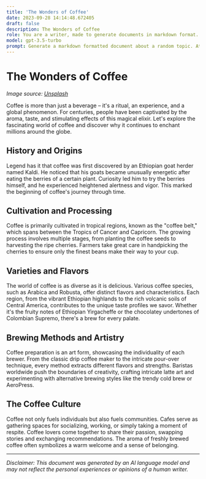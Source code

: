 ```yaml
---
title: 'The Wonders of Coffee'
date: 2023-09-28 14:14:48.672405
draft: false
description: The Wonders of Coffee
role: You are a writer, made to generate documents in markdown format. It is very important that all of the documents you generate are in valid markdown format.
model: gpt-3.5-turbo
prompt: Generate a markdown formatted document about a random topic. At the bottom, include a disclaimer explaining that the document was generated by you. The first line of the document should be the title. Make sure that the entire document is in proper markdown format, using a mix of various tags to make the document visually appealing.
---
```


# The Wonders of Coffee

*Image source: [Unsplash](https://unsplash.com/photos/qFqNxQH9h2E)*

Coffee is more than just a beverage – it's a ritual, an experience, and a global phenomenon. For centuries, people have been captivated by the aroma, taste, and stimulating effects of this magical elixir. Let's explore the fascinating world of coffee and discover why it continues to enchant millions around the globe.

## History and Origins

Legend has it that coffee was first discovered by an Ethiopian goat herder named Kaldi. He noticed that his goats became unusually energetic after eating the berries of a certain plant. Curiosity led him to try the berries himself, and he experienced heightened alertness and vigor. This marked the beginning of coffee's journey through time.

## Cultivation and Processing

Coffee is primarily cultivated in tropical regions, known as the "coffee belt," which spans between the Tropics of Cancer and Capricorn. The growing process involves multiple stages, from planting the coffee seeds to harvesting the ripe cherries. Farmers take great care in handpicking the cherries to ensure only the finest beans make their way to your cup.

## Varieties and Flavors

The world of coffee is as diverse as it is delicious. Various coffee species, such as Arabica and Robusta, offer distinct flavors and characteristics. Each region, from the vibrant Ethiopian highlands to the rich volcanic soils of Central America, contributes to the unique taste profiles we savor. Whether it's the fruity notes of Ethiopian Yirgacheffe or the chocolatey undertones of Colombian Supremo, there's a brew for every palate.

## Brewing Methods and Artistry

Coffee preparation is an art form, showcasing the individuality of each brewer. From the classic drip coffee maker to the intricate pour-over technique, every method extracts different flavors and strengths. Baristas worldwide push the boundaries of creativity, crafting intricate latte art and experimenting with alternative brewing styles like the trendy cold brew or AeroPress.

## The Coffee Culture

Coffee not only fuels individuals but also fuels communities. Cafes serve as gathering spaces for socializing, working, or simply taking a moment of respite. Coffee lovers come together to share their passion, swapping stories and exchanging recommendations. The aroma of freshly brewed coffee often symbolizes a warm welcome and a sense of belonging.

---

*Disclaimer: This document was generated by an AI language model and may not reflect the personal experiences or opinions of a human writer.*